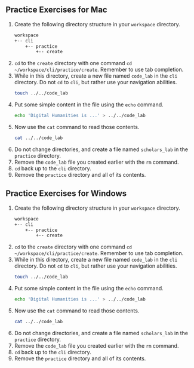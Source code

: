 ## Practice Exercises for Mac 

1. Create the following directory structure in your `workspace` directory.
    ```sh
    workspace
    +-- cli
        +-- practice
            +-- create
    ```
1. `cd` to the `create` directory with one command `cd ~/workspace/cli/practice/create`. Remember to use tab completion.
1. While in this directory, create a new file named `code_lab` in the `cli` directory. Do not `cd` to `cli`, but rather use your navigation abilities. 
    ```sh
    touch ../../code_lab
    ```
1. Put some simple content in the file using the `echo` command.
    ```sh
    echo 'Digital Humanities is ...' > ../../code_lab
    ```
1. Now use the `cat` command to read those contents.
    ```sh
    cat ../../code_lab
    ```
1. Do not change directories, and create a file named `scholars_lab` in the `practice` directory.
1. Remove the `code_lab` file you created earlier with the `rm` command.
1. `cd` back up to the `cli` directory.
1. Remove the `practice` directory and all of its contents.


## Practice Exercises for Windows

1. Create the following directory structure in your `workspace` directory.
    ```sh
    workspace
    +-- cli
        +-- practice
            +-- create
    ```
1. `cd` to the `create` directory with one command `cd ~/workspace/cli/practice/create`. Remember to use tab completion.
1. While in this directory, create a new file named `code_lab` in the `cli` directory. Do not `cd` to `cli`, but rather use your navigation abilities. 
    ```sh
    touch ../../code_lab
    ```
1. Put some simple content in the file using the `echo` command.
    ```sh
    echo 'Digital Humanities is ...' > ../../code_lab
    ```
1. Now use the `cat` command to read those contents.
    ```sh
    cat ../../code_lab
    ```
1. Do not change directories, and create a file named `scholars_lab` in the `practice` directory.
1. Remove the `code_lab` file you created earlier with the `rm` command.
1. `cd` back up to the `cli` directory.
1. Remove the `practice` directory and all of its contents.


